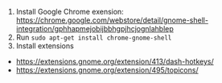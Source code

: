 1. Install Google Chrome exension: https://chrome.google.com/webstore/detail/gnome-shell-integration/gphhapmejobijbbhgpjhcjognlahblep
2. Run `sudo apt-get install chrome-gnome-shell`
3. Install extensions
  - https://extensions.gnome.org/extension/413/dash-hotkeys/
  - https://extensions.gnome.org/extension/495/topicons/

